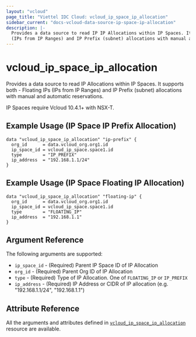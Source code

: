 ```yaml
---
layout: "vcloud"
page_title: "Viettel IDC Cloud: vcloud_ip_space_ip_allocation"
sidebar_current: "docs-vcloud-data-source-ip-space-ip-allocation"
description: |-
  Provides a data source to read IP IP Allocations within IP Spaces. It supports both - Floating IPs 
  (IPs from IP Ranges) and IP Prefix (subnet) allocations with manual and automatic reservations.
---
```


# vcloud\_ip\_space\_ip\_allocation

Provides a data source to read IP Allocations within IP Spaces. It supports both - Floating IPs
(IPs from IP Ranges) and IP Prefix (subnet) allocations with manual and automatic reservations.

IP Spaces require Vcloud 10.4.1+ with NSX-T.

## Example Usage (IP Space IP Prefix Allocation)

```hcl
data "vcloud_ip_space_ip_allocation" "ip-prefix" {
  org_id      = data.vcloud_org.org1.id
  ip_space_id = vcloud_ip_space.space1.id
  type        = "IP_PREFIX"
  ip_address  = "192.168.1.1/24"
}
```

## Example Usage (IP Space Floating IP Allocation)
```hcl
data "vcloud_ip_space_ip_allocation" "floating-ip" {
  org_id      = data.vcloud_org.org1.id
  ip_space_id = vcloud_ip_space.space1.id
  type        = "FLOATING_IP"
  ip_address  = "192.168.1.1"
}
```

## Argument Reference

The following arguments are supported:

* `ip_space_id` - (Required) Parent IP Space ID of IP Allocation
* `org_id` - (Required) Parent Org ID of IP Allocation
* `type` - (Required) Type of IP Allocation. One of `FLOATING_IP` or `IP_PREFIX`
* `ip_address` - (Required) IP Address or CIDR of IP allocation (e.g. "192.168.1.1/24", "192.168.1.1")

## Attribute Reference

All the arguments and attributes defined in
[`vcloud_ip_space_ip_allocation`](/providers/terraform-viettelidc/vcloud/latest/docs/resources/ip_space_ip_allocation)
resource are available.
